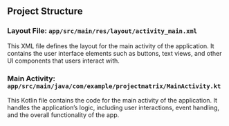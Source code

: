 ## Project Structure

### Layout File: `app/src/main/res/layout/activity_main.xml`

This XML file defines the layout for the main activity of the application. It contains the user interface elements such as buttons, text views, and other UI components that users interact with.


### Main Activity: `app/src/main/java/com/example/projectmatrix/MainActivity.kt`

This Kotlin file contains the code for the main activity of the application. It handles the application’s logic, including user interactions, event handling, and the overall functionality of the app.
